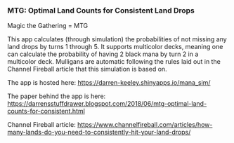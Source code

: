 ### MTG: Optimal Land Counts for Consistent Land Drops

Magic the Gathering = MTG

This app calculates (through simulation) the probabilities of not missing any land drops by turns 1 through 5. It supports multicolor decks, meaning one can calculate the probability of having 2 black mana by turn 2 in a multicolor deck. Mulligans are automatic following the rules laid out in the Channel Fireball article that this simulation is based on.

The app is hosted here: <a target="_blank" href=https://darren-keeley.shinyapps.io/mana_sim/>https://darren-keeley.shinyapps.io/mana_sim/</a>

The paper behind the app is here: <a target="_blank" href=https://darrensstuffdrawer.blogspot.com/2018/06/mtg-optimal-land-counts-for-consistent.html>https://darrensstuffdrawer.blogspot.com/2018/06/mtg-optimal-land-counts-for-consistent.html</a>

Channel Fireball article: <a target="_blank" href=https://www.channelfireball.com/articles/how-many-lands-do-you-need-to-consistently-hit-your-land-drops/>https://www.channelfireball.com/articles/how-many-lands-do-you-need-to-consistently-hit-your-land-drops/</a>